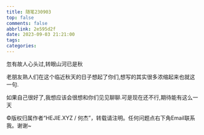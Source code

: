 ```yaml
---
title: 随笔230903
top: false
comments: false
abbrlink: 2e595d2f
date: 2023-09-03 21:21:00
tags:
categories:
---
```


忽有故人心头过,转眼山河已是秋

老朋友熟人们在这个临近秋天的日子想起了你们,想写的其实很多浓缩起来也就这一句.

如果自己很好了,我想应该会很想和你们见见聊聊.可是现在还不行,期待能有这么一天

©版权归属作者“HEJIE.XYZ / 何杰”，转载请注明。任何问题点右下角Email联系我。谢谢~